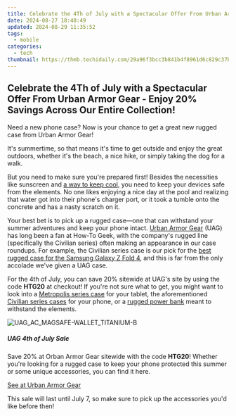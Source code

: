 ```yaml
---
title: Celebrate the 4Th of July with a Spectacular Offer From Urban Armor Gear - Enjoy 20%% Savings Across Our Entire Collection!
date: 2024-08-27 18:40:49
updated: 2024-08-29 11:35:52
tags:
  - mobile
categories:
  - tech
thumbnail: https://thmb.techidaily.com/29a96f3bcc3b841b4f8961d6c829c37b0d1cbb55b276ad7aa67abd1cbcf1e8ed.jpg
---
```


## Celebrate the 4Th of July with a Spectacular Offer From Urban Armor Gear - Enjoy 20% Savings Across Our Entire Collection!

Need a new phone case? Now is your chance to get a great new rugged case from Urban Armor Gear!

 It's summertime, so that means it's time to get outside and enjoy the great outdoors, whether it's the beach, a nice hike, or simply taking the dog for a walk.

 But you need to make sure you're prepared first! Besides the necessities like sunscreen and [a way to keep cool](https://www.amazon.com/gp/product/B09G9KYPVP?tag=hotoge-20&ascsubtag=UUhtgUeUpU2003956&asc%5Frefurl=https%3A%2F%2Fwww.howtogeek.com%2Fuag-july-4-sale%2F&asc%5Fcampaign=Affiliate), you need to keep your devices safe from the elements. No one likes enjoying a nice day at the pool and realizing that water got into their phone's charger port, or it took a tumble onto the concrete and has a nasty scratch on it.

 Your best bet is to pick up a rugged case—one that can withstand your summer adventures and keep your phone intact. [Urban Armor Gear](https://sovrn.co/15dwnpn) (UAG) has long been a fan at How-To Geek, with the company's rugged line (specifically the Civilian series) often making an appearance in our case roundups. For example, the Civilian series case is our pick for the [best rugged case for the Samsung Galaxy Z Fold 4](https://screen-mirroring-recording.techidaily.com/new-commanders-clash-the-ultimate-ranking-of-7-total-war-games/), and this is far from the only accolade we've given a UAG case.

 For the 4th of July, you can save 20% sitewide at UAG's site by using the code **HTG20** at checkout! If you're not sure what to get, you might want to look into a [Metropolis series case](https://sovrn.co/t06ghe3) for your tablet, the aforementioned [Civilian series cases](https://sovrn.co/4gojrqq) for your phone, or a [rugged power bank](https://sovrn.co/g4w8hgp) meant to withstand the elements.

![UAG_AC_MAGSAFE-WALLET_TITANIUM-B](https://static1.howtogeekimages.com/wordpress/wp-content/uploads/2024/07/uag_ac_magsafe-wallet_titanium-b.png) 

#####  UAG 4th of July Sale

Save 20% at Orban Armor Gear sitewide with the code **HTG20**! Whether you're looking for a rugged case to keep your phone protected this summer or some unique accessories, you can find it here.

[See at Urban Armor Gear](https://sovrn.co/15dwnpn) 

 This sale will last until July 7, so make sure to pick up the accessories you'd like before then!

<ins class="adsbygoogle"
     style="display:block"
     data-ad-format="autorelaxed"
     data-ad-client="ca-pub-7571918770474297"
     data-ad-slot="1223367746"></ins>



<ins class="adsbygoogle"
     style="display:block"
     data-ad-client="ca-pub-7571918770474297"
     data-ad-slot="8358498916"
     data-ad-format="auto"
     data-full-width-responsive="true"></ins>
